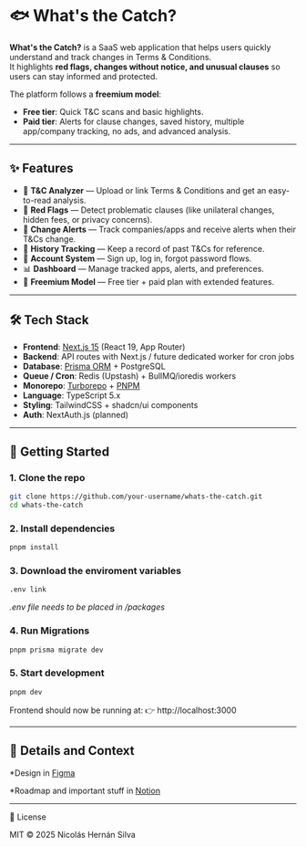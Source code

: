 # 🐟 What's the Catch?

**What's the Catch?** is a SaaS web application that helps users quickly understand and track changes in Terms & Conditions.  
It highlights **red flags, changes without notice, and unusual clauses** so users can stay informed and protected.  

The platform follows a **freemium model**:
- **Free tier**: Quick T&C scans and basic highlights.
- **Paid tier**: Alerts for clause changes, saved history, multiple app/company tracking, no ads, and advanced analysis.

---

## ✨ Features

- 🔎 **T&C Analyzer** — Upload or link Terms & Conditions and get an easy-to-read analysis.
- 🚩 **Red Flags** — Detect problematic clauses (like unilateral changes, hidden fees, or privacy concerns).
- 🔔 **Change Alerts** — Track companies/apps and receive alerts when their T&Cs change.
- 📜 **History Tracking** — Keep a record of past T&Cs for reference.
- 👥 **Account System** — Sign up, log in, forgot password flows.
- 📊 **Dashboard** — Manage tracked apps, alerts, and preferences.
- 💸 **Freemium Model** — Free tier + paid plan with extended features.

---

## 🛠️ Tech Stack

- **Frontend**: [Next.js 15](https://nextjs.org/) (React 19, App Router)
- **Backend**: API routes with Next.js / future dedicated worker for cron jobs
- **Database**: [Prisma ORM](https://www.prisma.io/) + PostgreSQL
- **Queue / Cron**: Redis (Upstash) + BullMQ/ioredis workers
- **Monorepo**: [Turborepo](https://turbo.build/) + [PNPM](https://pnpm.io/)
- **Language**: TypeScript 5.x
- **Styling**: TailwindCSS + shadcn/ui components
- **Auth**: NextAuth.js (planned)

---

## 🚀 Getting Started

### 1. Clone the repo
```bash
git clone https://github.com/your-username/whats-the-catch.git
cd whats-the-catch
```

### 2. Install dependencies
```bash
pnpm install
```

### 3. Download the enviroment variables
```bash
.env link
```
*.env file needs to be placed in /packages*


### 4. Run Migrations
```bash
pnpm prisma migrate dev
```

### 5. Start development
```bash
pnpm dev
```
Frontend should now be running at:
👉 http://localhost:3000

---

## 📒 Details and Context

*Design in [Figma](https://www.figma.com/design/1Ll0SFvgIdMke6fsGLgdGP/WhatIsTheCatch?node-id=0-1&t=fUgPBdXP7J5n5Zci-1)

*Roadmap and important stuff in [Notion](https://www.notion.so/What-s-the-catch-237641fea1ea80e8836df961f4b452d8?source=copy_link)

---


📜 License

MIT © 2025 Nicolás Hernán Silva